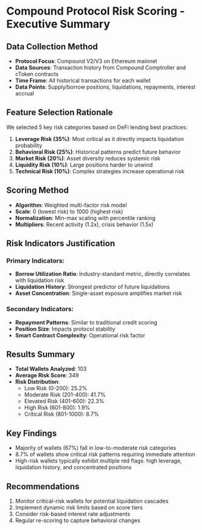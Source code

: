 # Compound Protocol Risk Scoring - Executive Summary

## Data Collection Method
- **Protocol Focus**: Compound V2/V3 on Ethereum mainnet
- **Data Sources**: Transaction history from Compound Comptroller and cToken contracts
- **Time Frame**: All historical transactions for each wallet
- **Data Points**: Supply/borrow positions, liquidations, repayments, interest accrual

## Feature Selection Rationale
We selected 5 key risk categories based on DeFi lending best practices:

1. **Leverage Risk (35%)**: Most critical as it directly impacts liquidation probability
2. **Behavioral Risk (25%)**: Historical patterns predict future behavior
3. **Market Risk (20%)**: Asset diversity reduces systemic risk
4. **Liquidity Risk (10%)**: Large positions harder to unwind
5. **Technical Risk (10%)**: Complex strategies increase operational risk

## Scoring Method
- **Algorithm**: Weighted multi-factor risk model
- **Scale**: 0 (lowest risk) to 1000 (highest risk)
- **Normalization**: Min-max scaling with percentile ranking
- **Multipliers**: Recent activity (1.2x), crisis behavior (1.5x)

## Risk Indicators Justification

### Primary Indicators:
- **Borrow Utilization Ratio**: Industry-standard metric, directly correlates with liquidation risk
- **Liquidation History**: Strongest predictor of future liquidations
- **Asset Concentration**: Single-asset exposure amplifies market risk

### Secondary Indicators:
- **Repayment Patterns**: Similar to traditional credit scoring
- **Position Size**: Impacts protocol stability
- **Smart Contract Complexity**: Operational risk factor

## Results Summary
- **Total Wallets Analyzed**: 103
- **Average Risk Score**: 349
- **Risk Distribution**:
  - Low Risk (0-200): 25.2%
  - Moderate Risk (201-400): 41.7%
  - Elevated Risk (401-600): 22.3%
  - High Risk (601-800): 1.9%
  - Critical Risk (801-1000): 8.7%

## Key Findings
- Majority of wallets (67%) fall in low-to-moderate risk categories
- 8.7% of wallets show critical risk patterns requiring immediate attention
- High-risk wallets typically exhibit multiple red flags: high leverage, liquidation history, and concentrated positions

## Recommendations
1. Monitor critical-risk wallets for potential liquidation cascades
2. Implement dynamic risk limits based on score tiers
3. Consider risk-based interest rate adjustments
4. Regular re-scoring to capture behavioral changes